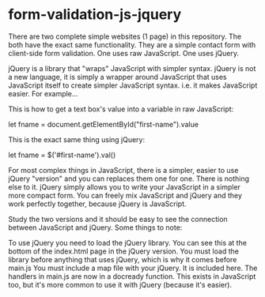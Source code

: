 # form-validation-js-jquery

There are two complete simple websites (1 page) in this repository. The both have the exact same functionality. They are a simple contact form with client-side form validation. One uses raw JavaScript. One uses jQuery.

jQuery is a library that "wraps" JavaScript with simpler syntax. jQuery is not a new language, it is simply a wrapper around JavaScript that uses JavaScript itself to create simpler JavaScript syntax. i.e. it makes JavaScript easier. For example...

This is how to get a text box's value into a variable in raw JavaScript:

let fname = document.getElementById("first-name").value

This is the exact same thing using jQuery:

let fname = $('#first-name').val()

For most complex things in JavaScript, there is a simpler, easier to use jQuery "version" and you can replaces them one for one. There is nothing else to it. jQuery simply allows you to write your JavaScript in a simpler more compact form. You can freely mix JavaScript and jQuery and they work perfectly together, because jQuery is JavaScript.

Study the two versions and it should be easy to see the connection between JavaScript and jQuery. Some things to note:

To use jQuery you need to load the jQuery library. You can see this at the bottom of the index.html page in the jQuery version.
You must load the library before anything that uses jQuery, which is why it comes before main.js
You must include a map file with your jQuery. It is included here.
The handlers in main.js are now in a docready function. This exists in JavaScript too, but it's more common to use it with jQuery (because it's easier).

